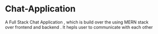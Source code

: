 # Chat-Application
A Full Stack Chat Application , which is build over the  using MERN stack over frontend and backend . It hepls user to communicate with each other
